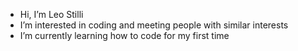 - Hi, I’m Leo Stilli
- I’m interested in coding and meeting people with similar interests
- I’m currently learning how to code for my first time

<!---
LeoStilli/LeoStilli is a ✨ special ✨ repository because its `README.md` (this file) appears on your GitHub profile.
You can click the Preview link to take a look at your changes.
--->
